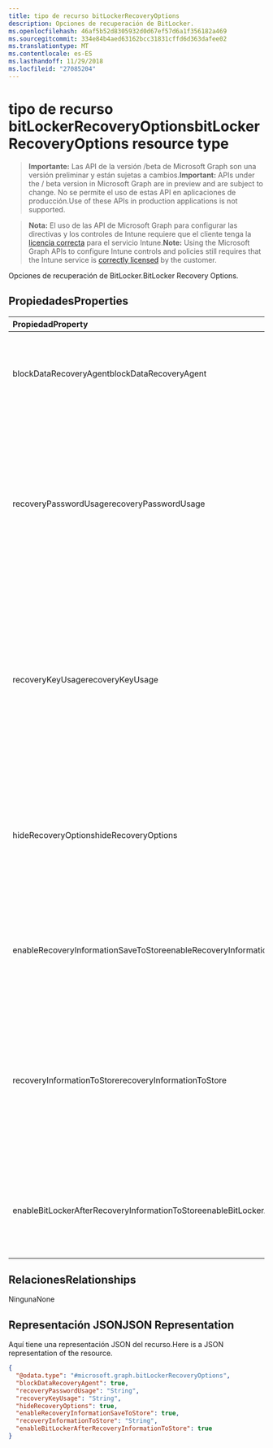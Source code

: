 ```yaml
---
title: tipo de recurso bitLockerRecoveryOptions
description: Opciones de recuperación de BitLocker.
ms.openlocfilehash: 46af5b52d8305932d0d67ef57d6a1f356182a469
ms.sourcegitcommit: 334e84b4aed63162bcc31831cffd6d363dafee02
ms.translationtype: MT
ms.contentlocale: es-ES
ms.lasthandoff: 11/29/2018
ms.locfileid: "27085204"
---
```

# <a name="bitlockerrecoveryoptions-resource-type"></a><span data-ttu-id="c585f-103">tipo de recurso bitLockerRecoveryOptions</span><span class="sxs-lookup"><span data-stu-id="c585f-103">bitLockerRecoveryOptions resource type</span></span>

> <span data-ttu-id="c585f-104">**Importante:** Las API de la versión /beta de Microsoft Graph son una versión preliminar y están sujetas a cambios.</span><span class="sxs-lookup"><span data-stu-id="c585f-104">**Important:** APIs under the / beta version in Microsoft Graph are in preview and are subject to change.</span></span> <span data-ttu-id="c585f-105">No se permite el uso de estas API en aplicaciones de producción.</span><span class="sxs-lookup"><span data-stu-id="c585f-105">Use of these APIs in production applications is not supported.</span></span>

> <span data-ttu-id="c585f-106">**Nota:** El uso de las API de Microsoft Graph para configurar las directivas y los controles de Intune requiere que el cliente tenga la [licencia correcta](https://go.microsoft.com/fwlink/?linkid=839381) para el servicio Intune.</span><span class="sxs-lookup"><span data-stu-id="c585f-106">**Note:** Using the Microsoft Graph APIs to configure Intune controls and policies still requires that the Intune service is [correctly licensed](https://go.microsoft.com/fwlink/?linkid=839381) by the customer.</span></span>

<span data-ttu-id="c585f-107">Opciones de recuperación de BitLocker.</span><span class="sxs-lookup"><span data-stu-id="c585f-107">BitLocker Recovery Options.</span></span>
## <a name="properties"></a><span data-ttu-id="c585f-108">Propiedades</span><span class="sxs-lookup"><span data-stu-id="c585f-108">Properties</span></span>
|<span data-ttu-id="c585f-109">Propiedad</span><span class="sxs-lookup"><span data-stu-id="c585f-109">Property</span></span>|<span data-ttu-id="c585f-110">Tipo</span><span class="sxs-lookup"><span data-stu-id="c585f-110">Type</span></span>|<span data-ttu-id="c585f-111">Descripción</span><span class="sxs-lookup"><span data-stu-id="c585f-111">Description</span></span>|
|:---|:---|:---|
|<span data-ttu-id="c585f-112">blockDataRecoveryAgent</span><span class="sxs-lookup"><span data-stu-id="c585f-112">blockDataRecoveryAgent</span></span>|<span data-ttu-id="c585f-113">Booleano</span><span class="sxs-lookup"><span data-stu-id="c585f-113">Boolean</span></span>|<span data-ttu-id="c585f-114">Indica si se debe bloquear el agente de recuperación de datos basada en certificados.</span><span class="sxs-lookup"><span data-stu-id="c585f-114">Indicates whether to block certificate-based data recovery agent.</span></span>|
|<span data-ttu-id="c585f-115">recoveryPasswordUsage</span><span class="sxs-lookup"><span data-stu-id="c585f-115">recoveryPasswordUsage</span></span>|[<span data-ttu-id="c585f-116">configurationUsage</span><span class="sxs-lookup"><span data-stu-id="c585f-116">configurationUsage</span></span>](../resources/intune-deviceconfig-configurationusage.md)|<span data-ttu-id="c585f-117">Indica si los usuarios están permitidos o necesarios para generar una contraseña de recuperación de 48 dígitos para fijo o disco de sistema.</span><span class="sxs-lookup"><span data-stu-id="c585f-117">Indicates whether users are allowed or required to generate a 48-digit recovery password for fixed or system disk.</span></span> <span data-ttu-id="c585f-118">Los valores posibles son: `blocked`, `required` y `allowed`.</span><span class="sxs-lookup"><span data-stu-id="c585f-118">Possible values are: `blocked`, `required`, `allowed`.</span></span>|
|<span data-ttu-id="c585f-119">recoveryKeyUsage</span><span class="sxs-lookup"><span data-stu-id="c585f-119">recoveryKeyUsage</span></span>|[<span data-ttu-id="c585f-120">configurationUsage</span><span class="sxs-lookup"><span data-stu-id="c585f-120">configurationUsage</span></span>](../resources/intune-deviceconfig-configurationusage.md)|<span data-ttu-id="c585f-121">Indica si los usuarios están permitidos o necesarios para generar una clave de recuperación de 256 bits para fijo o disco de sistema.</span><span class="sxs-lookup"><span data-stu-id="c585f-121">Indicates whether users are allowed or required to generate a 256-bit recovery key for fixed or system disk.</span></span> <span data-ttu-id="c585f-122">Los valores posibles son: `blocked`, `required` y `allowed`.</span><span class="sxs-lookup"><span data-stu-id="c585f-122">Possible values are: `blocked`, `required`, `allowed`.</span></span>|
|<span data-ttu-id="c585f-123">hideRecoveryOptions</span><span class="sxs-lookup"><span data-stu-id="c585f-123">hideRecoveryOptions</span></span>|<span data-ttu-id="c585f-124">Booleano</span><span class="sxs-lookup"><span data-stu-id="c585f-124">Boolean</span></span>|<span data-ttu-id="c585f-125">Indica si se debe o no permitir que muestra las opciones de recuperación en el Asistente para la instalación de BitLocker para fijo o disco de sistema.</span><span class="sxs-lookup"><span data-stu-id="c585f-125">Indicates whether or not to allow showing recovery options in BitLocker Setup Wizard for fixed or system disk.</span></span>|
|<span data-ttu-id="c585f-126">enableRecoveryInformationSaveToStore</span><span class="sxs-lookup"><span data-stu-id="c585f-126">enableRecoveryInformationSaveToStore</span></span>|<span data-ttu-id="c585f-127">Booleano</span><span class="sxs-lookup"><span data-stu-id="c585f-127">Boolean</span></span>|<span data-ttu-id="c585f-128">Indica si se debe o no permitir la información de recuperación de BitLocker almacenar en AD DS.</span><span class="sxs-lookup"><span data-stu-id="c585f-128">Indicates whether or not to allow BitLocker recovery information to store in AD DS.</span></span>|
|<span data-ttu-id="c585f-129">recoveryInformationToStore</span><span class="sxs-lookup"><span data-stu-id="c585f-129">recoveryInformationToStore</span></span>|[<span data-ttu-id="c585f-130">bitLockerRecoveryInformationType</span><span class="sxs-lookup"><span data-stu-id="c585f-130">bitLockerRecoveryInformationType</span></span>](../resources/intune-deviceconfig-bitlockerrecoveryinformationtype.md)|<span data-ttu-id="c585f-131">Configurar qué elementos de información de recuperación de BitLocker se almacenan en AD DS.</span><span class="sxs-lookup"><span data-stu-id="c585f-131">Configure what pieces of BitLocker recovery information are stored to AD DS.</span></span> <span data-ttu-id="c585f-132">Los valores posibles son: `passwordAndKey` y `passwordOnly`.</span><span class="sxs-lookup"><span data-stu-id="c585f-132">Possible values are: `passwordAndKey`, `passwordOnly`.</span></span>|
|<span data-ttu-id="c585f-133">enableBitLockerAfterRecoveryInformationToStore</span><span class="sxs-lookup"><span data-stu-id="c585f-133">enableBitLockerAfterRecoveryInformationToStore</span></span>|<span data-ttu-id="c585f-134">Booleano</span><span class="sxs-lookup"><span data-stu-id="c585f-134">Boolean</span></span>|<span data-ttu-id="c585f-135">Indica si se va a habilitar BitLocker hasta que se almacena información de recuperación en AD DS o no.</span><span class="sxs-lookup"><span data-stu-id="c585f-135">Indicates whether or not to enable BitLocker until recovery information is stored in AD DS.</span></span>|

## <a name="relationships"></a><span data-ttu-id="c585f-136">Relaciones</span><span class="sxs-lookup"><span data-stu-id="c585f-136">Relationships</span></span>
<span data-ttu-id="c585f-137">Ninguna</span><span class="sxs-lookup"><span data-stu-id="c585f-137">None</span></span>
## <a name="json-representation"></a><span data-ttu-id="c585f-138">Representación JSON</span><span class="sxs-lookup"><span data-stu-id="c585f-138">JSON Representation</span></span>
<span data-ttu-id="c585f-139">Aquí tiene una representación JSON del recurso.</span><span class="sxs-lookup"><span data-stu-id="c585f-139">Here is a JSON representation of the resource.</span></span>
<!-- {
  "blockType": "resource",
  "@odata.type": "microsoft.graph.bitLockerRecoveryOptions"
}
-->
``` json
{
  "@odata.type": "#microsoft.graph.bitLockerRecoveryOptions",
  "blockDataRecoveryAgent": true,
  "recoveryPasswordUsage": "String",
  "recoveryKeyUsage": "String",
  "hideRecoveryOptions": true,
  "enableRecoveryInformationSaveToStore": true,
  "recoveryInformationToStore": "String",
  "enableBitLockerAfterRecoveryInformationToStore": true
}
```





